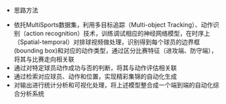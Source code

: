 * 思路方法 
- 依托MultiSports数据集，利用多目标追踪（Multi-object Tracking）、动作识别（action recognition）技术，训练调试相应的神经网络模型，在时序上（Spatial-temporal）对排球视频做处理，识别得到每个球员的边界框 (bounding box)和对应的动作类型，通过区分比赛特征（进攻端、防守端），将其与比赛走向相关联 
- 通过对特定球员动作成功与否的判断，将其与动作评估相关联
- 通过检索对应球员、动作和位置，实现精彩集锦的自动化生成
- 对输出进行统计分析和可视化处理，将上述模型整合成一个端到端的自动化综合分析系统